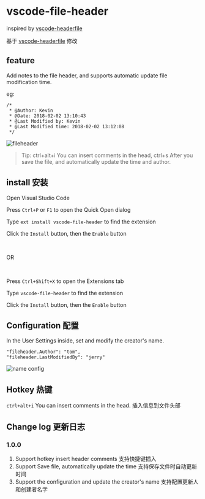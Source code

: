 # vscode-file-header

inspired by [vscode-headerfile](https://github.com/zhaopengme/vscode-fileheader)

基于 [vscode-headerfile](https://github.com/zhaopengme/vscode-fileheader) 修改

## feature

Add notes to the file header, and supports automatic update file modification time.

eg:

```
/*
 * @Author: Kevin
 * @Date: 2018-02-02 13:10:43
 * @Last Modified by: Kevin
 * @Last Modified time: 2018-02-02 13:12:08
 */
```

![fileheader](https://github.com/zhaopengme/vscode-fileheader/raw/master/fileheader.gif)

> Tip: ctrl+alt+i You can insert comments in the head, ctrl+s After you save the file, and automatically update the time and author.

## install 安装

Open Visual Studio Code

Press `Ctrl+P` or `F1` to open the Quick Open dialog

Type `ext install vscode-file-header` to find the extension

Click the `Install` button, then the `Enable` button

&nbsp;

OR

&nbsp;

Press `Ctrl+Shift+X` to open the Extensions tab

Type `vscode-file-header` to find the extension

Click the `Install` button, then the `Enable` button

## Configuration 配置

In the User Settings inside, set and modify the creator's name.

```
"fileheader.Author": "tom",
"fileheader.LastModifiedBy": "jerry"
```

![name config](https://github.com/zhaopengme/vscode-fileheader/raw/master/name.jpg)

## Hotkey 热键

`ctrl+alt+i` You can insert comments in the head. 插入信息到文件头部

## Change log 更新日志

### 1.0.0

1. Support hotkey insert header comments 支持快捷键插入
2. Support Save file, automatically update the time 支持保存文件时自动更新时间
3. Support the configuration and update the creator's name 支持配置更新人和创建者名字
